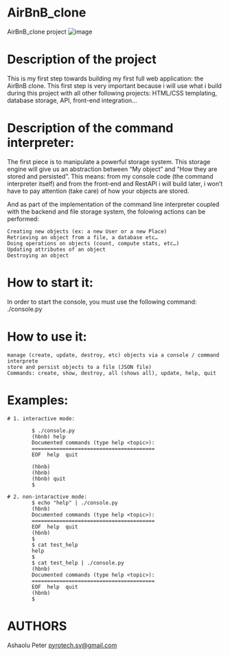 # AirBnB_clone
AirBnB_clone project
![image](https://user-images.githubusercontent.com/106750453/204345014-38ee6b13-4c99-42c4-a3b6-1b0116b22d75.png)

# Description of the project

This is my first step towards building my first full web application: the AirBnB clone. This first step is very important because i will use 
what i build during this project with all other following projects: HTML/CSS templating, database storage, API, front-end integration… 

# Description of the command interpreter: 

The first piece is to manipulate a powerful storage system. This storage engine will give us an abstraction between “My object” and “How they 
are stored and persisted”. This means: from my console code (the command interpreter itself) and from the front-end and RestAPI i will build 
later, i won’t have to pay attention (take care) of how your objects are stored.

And as part of the implementation of the command line interpreter coupled with the backend and file storage system, the folowing actions can be
performed:

    Creating new objects (ex: a new User or a new Place)
    Retrieving an object from a file, a database etc…
    Doing operations on objects (count, compute stats, etc…)
    Updating attributes of an object
    Destroying an object

# How to start it:

In order to start the console, you must use the following command: ./console.py

# How to use it:


    manage (create, update, destroy, etc) objects via a console / command interprete
    store and persist objects to a file (JSON file)
    Commands: create, show, destroy, all (shows all), update, help, quit

# Examples:

    # 1. interactive mode:

            $ ./console.py
            (hbnb) help
            Documented commands (type help <topic>):
            ========================================
            EOF  help  quit

            (hbnb) 
            (hbnb) 
            (hbnb) quit
            $

    # 2. non-intaractive mode:
            $ echo "help" | ./console.py
            (hbnb)
            Documented commands (type help <topic>):
            ========================================
            EOF  help  quit
            (hbnb) 
            $
            $ cat test_help
            help
            $
            $ cat test_help | ./console.py
            (hbnb)
            Documented commands (type help <topic>):
            ========================================
            EOF  help  quit
            (hbnb) 
            $

# AUTHORS
 Ashaolu Peter <pyrotech.sv@gmail.com>











